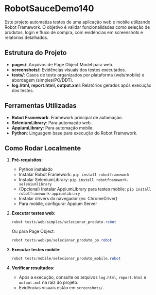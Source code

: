 # RobotSauceDemo140

Este projeto automatiza testes de uma aplicação web e mobile utilizando Robot Framework. O objetivo é validar funcionalidades como seleção de produtos, login e fluxo de compra, com evidências em screenshots e relatórios detalhados.

## Estrutura do Projeto
- **pages/**: Arquivos de Page Object Model para web.
- **screenshots/**: Evidências visuais dos testes executados.
- **tests/**: Casos de teste organizados por plataforma (web/mobile) e abordagem (simples/PO/DDT).
- **log.html, report.html, output.xml**: Relatórios gerados após execução dos testes.

## Ferramentas Utilizadas
- **Robot Framework**: Framework principal de automação.
- **SeleniumLibrary**: Para automação web.
- **AppiumLibrary**: Para automação mobile.
- **Python**: Linguagem base para execução do Robot Framework.

## Como Rodar Localmente
1. **Pré-requisitos**:
   - Python instalado
   - Instalar Robot Framework: `pip install robotframework`
   - Instalar SeleniumLibrary: `pip install robotframework-seleniumlibrary`
   - (Opcional) Instalar AppiumLibrary para testes mobile: `pip install robotframework-appiumlibrary`
   - Instalar drivers do navegador (ex: ChromeDriver)
   - Para mobile, configurar Appium Server

2. **Executar testes web**:
   ```powershell
   robot tests/web/simples/selecionar_produto.robot
   ```
   Ou para Page Object:
   ```powershell
   robot tests/web/po/selecionar_produto_po.robot
   ```

3. **Executar testes mobile**:
   ```powershell
   robot tests/mobile/selecionar_produto_mobile.robot
   ```

4. **Verificar resultados**:
   - Após a execução, consulte os arquivos `log.html`, `report.html` e `output.xml` na raiz do projeto.
   - Evidências visuais estão em `screenshots/`.
